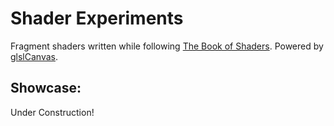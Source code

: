 # Shader Experiments

Fragment shaders written while following [The Book of Shaders](https://thebookofshaders.com). Powered by [glslCanvas](https://github.com/patriciogonzalezvivo/glslCanvas).

## Showcase: 
Under Construction!
